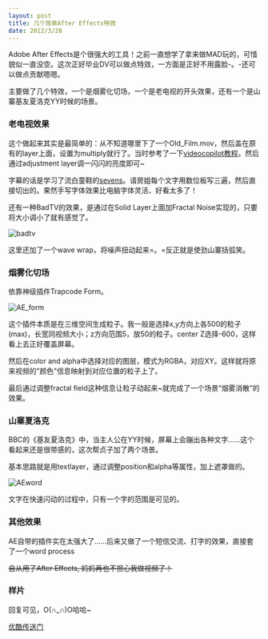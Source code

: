 ```yaml
---
layout: post
title: 几个简单After Effects特效
date: 2012/3/28
---
```


Adobe After Effects是个很强大的工具！之前一直想学了拿来做MAD玩的，可惜貌似一直没空。这次正好毕业DV可以做点特效，一方面是正好不用露脸-。-还可以做点贡献嗯嗯。

主要做了几个特效，一个是烟雾化切场，一个是老电视的开头效果，还有一个是山寨基友夏洛克YY时候的场景。

<!--more-->

### 老电视效果

这个做起来其实是最简单的：从不知道哪里下了一个Old_Film.mov，然后盖在原有的layer上面，设置为multiply就行了。当时参考了一下[videocopilot教程](http://www.videocopilot.net/tutorials/old_film_look/)。然后通过adjustment layer调一闪闪的亮度即可~

字幕的话是学习了流白童鞋的[sevens](http://v.youku.com/v_show/id_XMzI0NDM5NzI4.html)。请房姐每个文字用数位板写三遍，然后直接切出的。果然手写字体效果比电脑字体灵活、好看太多了！

还有一种BadTV的效果，是通过在Solid Layer上面加Fractal Noise实现的，只要将大小调小了就有感觉了。

![badtv](/images/AE_badTV.png)

这里还加了一个wave wrap，将噪声扭动起来=。=反正就是使劲山寨括弧笑。

### 烟雾化切场

依靠神级插件Trapcode Form。

![AE_form](/images/AE_form.png)

这个插件本质是在三维空间生成粒子。我一般是选择x,y方向上各500的粒子(max)，长宽同视频大小；z方向范围5，放50的粒子。center Z选择-600，这样看上去正好覆盖屏幕。

然后在color and alpha中选择对应的图层，模式为RGBA，对应XY。这样就将原来视频的"颜色"信息映射到对应位置的粒子上了。

最后通过调整fractal field这种信息让粒子动起来~就完成了一个场景“烟雾消散”的效果。

### 山寨夏洛克

BBC的《基友夏洛克》中，当主人公在YY时候，屏幕上会蹦出各种文字……这个看起来还是很带感的，这次帮贞子加了两个场景。

基本思路就是用textlayer，通过调整position和alpha等属性，加上遮罩做的。

![AEword](/images/AE_word.png)

文字在快速闪动的过程中，只有一个字的范围是可见的。

### 其他效果

AE自带的插件实在太强大了……后来又做了一个短信交流、打字的效果，直接套了一个word process

<del>自从用了After Effects, 妈妈再也不担心我做视频了！</del>

### 样片

回复可见，O(∩_∩)O哈哈~

[优酷传送门](http://v.youku.com/v_show/id_XMzc0MTQyMjE2.html)